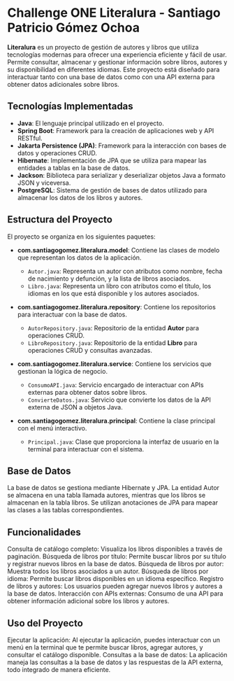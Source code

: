 # Challenge ONE Literalura - Santiago Patricio Gómez Ochoa

**Literalura** es un proyecto de gestión de autores y libros que utiliza tecnologías modernas para ofrecer una experiencia eficiente y fácil de usar. Permite consultar, almacenar y gestionar información sobre libros, autores y su disponibilidad en diferentes idiomas. Este proyecto está diseñado para interactuar tanto con una base de datos como con una API externa para obtener datos adicionales sobre libros.

## Tecnologías Implementadas

- **Java**: El lenguaje principal utilizado en el proyecto.
- **Spring Boot**: Framework para la creación de aplicaciones web y API RESTful.
- **Jakarta Persistence (JPA)**: Framework para la interacción con bases de datos y operaciones CRUD.
- **Hibernate**: Implementación de JPA que se utiliza para mapear las entidades a tablas en la base de datos.
- **Jackson**: Biblioteca para serializar y deserializar objetos Java a formato JSON y viceversa.
- **PostgreSQL**: Sistema de gestión de bases de datos utilizado para almacenar los datos de los libros y autores.

## Estructura del Proyecto

El proyecto se organiza en los siguientes paquetes:

- **com.santiagogomez.literalura.model**: Contiene las clases de modelo que representan los datos de la aplicación.
  - `Autor.java`: Representa un autor con atributos como nombre, fecha de nacimiento y defunción, y la lista de libros asociados.
  - `Libro.java`: Representa un libro con atributos como el título, los idiomas en los que está disponible y los autores asociados.
  
- **com.santiagogomez.literalura.repository**: Contiene los repositorios para interactuar con la base de datos.
  - `AutorRepository.java`: Repositorio de la entidad **Autor** para operaciones CRUD.
  - `LibroRepository.java`: Repositorio de la entidad **Libro** para operaciones CRUD y consultas avanzadas.

- **com.santiagogomez.literalura.service**: Contiene los servicios que gestionan la lógica de negocio.
  - `ConsumoAPI.java`: Servicio encargado de interactuar con APIs externas para obtener datos sobre libros.
  - `ConvierteDatos.java`: Servicio que convierte los datos de la API externa de JSON a objetos Java.

- **com.santiagogomez.literalura.principal**: Contiene la clase principal con el menú interactivo.
  - `Principal.java`: Clase que proporciona la interfaz de usuario en la terminal para interactuar con el sistema.

## Base de Datos
La base de datos se gestiona mediante Hibernate y JPA. La entidad Autor se almacena en una tabla llamada autores, 
mientras que los libros se almacenan en la tabla libros. Se utilizan anotaciones de JPA para mapear las clases a las tablas correspondientes.

## Funcionalidades
Consulta de catálogo completo: Visualiza los libros disponibles a través de paginación.
Búsqueda de libros por título: Permite buscar libros por su título y registrar nuevos libros en la base de datos.
Búsqueda de libros por autor: Muestra todos los libros asociados a un autor.
Búsqueda de libros por idioma: Permite buscar libros disponibles en un idioma específico.
Registro de libros y autores: Los usuarios pueden agregar nuevos libros y autores a la base de datos.
Interacción con APIs externas: Consumo de una API para obtener información adicional sobre los libros y autores.

## Uso del Proyecto
Ejecutar la aplicación: Al ejecutar la aplicación, puedes interactuar con un menú en la terminal que te permite buscar libros, agregar autores, y consultar el catálogo disponible.
Consultas a la base de datos: La aplicación maneja las consultas a la base de datos y las respuestas de la API externa, todo integrado de manera eficiente.
